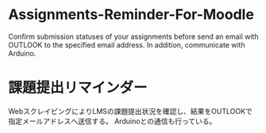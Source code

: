 # Assignments-Reminder-For-Moodle
Confirm submission statuses of your assignments before send an email with OUTLOOK to the specified email address.
In addition, communicate with Arduino.

# 課題提出リマインダー
WebスクレイピングによりLMSの課題提出状況を確認し、結果をOUTLOOKで指定メールアドレスへ送信する。
Arduinoとの通信も行っている。
